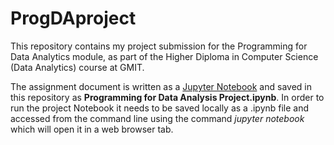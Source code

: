 # ProgDAproject

This repository contains my project submission for the Programming for Data Analytics module, as part of the Higher Diploma in Computer Science (Data Analytics) course at GMIT.

The assignment document is written as a [Jupyter Notebook](https://jupyter.org/) and saved in this repository as **Programming for Data Analysis Project.ipynb**. In order to run the project Notebook it needs to be saved locally as a .ipynb file and accessed from the command line using the command *jupyter notebook* which will open it in a web browser tab.
